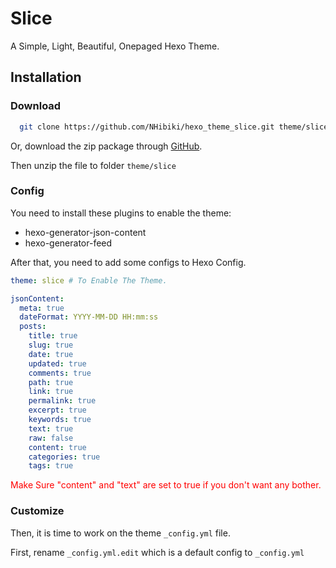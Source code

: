 # Slice
A Simple, Light, Beautiful, Onepaged Hexo Theme.

## Installation

### Download

```bash
  git clone https://github.com/NHibiki/hexo_theme_slice.git theme/slice
```

Or, download the zip package through [GitHub](https://github.com/NHibiki/hexo_theme_slice/archive/master.zip).

Then unzip the file to folder `theme/slice`

### Config

You need to install these plugins to enable the theme:

 - hexo-generator-json-content
 - hexo-generator-feed

After that, you need to add some configs to Hexo Config.

```yml
theme: slice # To Enable The Theme.

jsonContent:
  meta: true
  dateFormat: YYYY-MM-DD HH:mm:ss
  posts:
    title: true
    slug: true
    date: true
    updated: true
    comments: true
    path: true
    link: true
    permalink: true
    excerpt: true
    keywords: true
    text: true
    raw: false
    content: true
    categories: true
    tags: true
```

<span style="color:red">Make Sure "content" and "text" are set to true if you don't want any bother.</span>

### Customize

Then, it is time to work on the theme `_config.yml` file.

First, rename `_config.yml.edit` which is a default config to `_config.yml`

